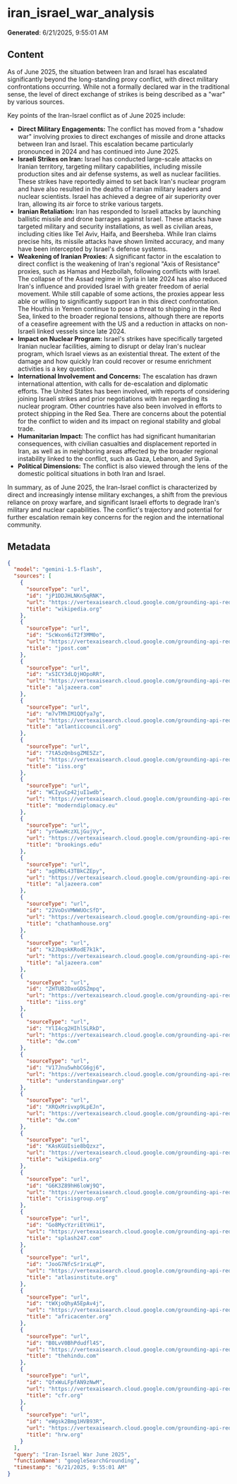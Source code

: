 # iran_israel_war_analysis

**Generated**: 6/21/2025, 9:55:01 AM

## Content
As of June 2025, the situation between Iran and Israel has escalated significantly beyond the long-standing proxy conflict, with direct military confrontations occurring. While not a formally declared war in the traditional sense, the level of direct exchange of strikes is being described as a "war" by various sources.

Key points of the Iran-Israel conflict as of June 2025 include:

*   **Direct Military Engagements:** The conflict has moved from a "shadow war" involving proxies to direct exchanges of missile and drone attacks between Iran and Israel. This escalation became particularly pronounced in 2024 and has continued into June 2025.
*   **Israeli Strikes on Iran:** Israel has conducted large-scale attacks on Iranian territory, targeting military capabilities, including missile production sites and air defense systems, as well as nuclear facilities. These strikes have reportedly aimed to set back Iran's nuclear program and have also resulted in the deaths of Iranian military leaders and nuclear scientists. Israel has achieved a degree of air superiority over Iran, allowing its air force to strike various targets.
*   **Iranian Retaliation:** Iran has responded to Israeli attacks by launching ballistic missile and drone barrages against Israel. These attacks have targeted military and security installations, as well as civilian areas, including cities like Tel Aviv, Haifa, and Beersheba. While Iran claims precise hits, its missile attacks have shown limited accuracy, and many have been intercepted by Israel's defense systems.
*   **Weakening of Iranian Proxies:** A significant factor in the escalation to direct conflict is the weakening of Iran's regional "Axis of Resistance" proxies, such as Hamas and Hezbollah, following conflicts with Israel. The collapse of the Assad regime in Syria in late 2024 has also reduced Iran's influence and provided Israel with greater freedom of aerial movement. While still capable of some actions, the proxies appear less able or willing to significantly support Iran in this direct confrontation. The Houthis in Yemen continue to pose a threat to shipping in the Red Sea, linked to the broader regional tensions, although there are reports of a ceasefire agreement with the US and a reduction in attacks on non-Israeli linked vessels since late 2024.
*   **Impact on Nuclear Program:** Israel's strikes have specifically targeted Iranian nuclear facilities, aiming to disrupt or delay Iran's nuclear program, which Israel views as an existential threat. The extent of the damage and how quickly Iran could recover or resume enrichment activities is a key question.
*   **International Involvement and Concerns:** The escalation has drawn international attention, with calls for de-escalation and diplomatic efforts. The United States has been involved, with reports of considering joining Israeli strikes and prior negotiations with Iran regarding its nuclear program. Other countries have also been involved in efforts to protect shipping in the Red Sea. There are concerns about the potential for the conflict to widen and its impact on regional stability and global trade.
*   **Humanitarian Impact:** The conflict has had significant humanitarian consequences, with civilian casualties and displacement reported in Iran, as well as in neighboring areas affected by the broader regional instability linked to the conflict, such as Gaza, Lebanon, and Syria.
*   **Political Dimensions:** The conflict is also viewed through the lens of the domestic political situations in both Iran and Israel.

In summary, as of June 2025, the Iran-Israel conflict is characterized by direct and increasingly intense military exchanges, a shift from the previous reliance on proxy warfare, and significant Israeli efforts to degrade Iran's military and nuclear capabilities. The conflict's trajectory and potential for further escalation remain key concerns for the region and the international community.

## Metadata
```json
{
  "model": "gemini-1.5-flash",
  "sources": [
    {
      "sourceType": "url",
      "id": "jP1DDJHLNKn5qRNK",
      "url": "https://vertexaisearch.cloud.google.com/grounding-api-redirect/AUZIYQHNU_zhImV2f3jsQVfcKJyzHO0mITHwI7jWAPjSqWJ-vXAqy9oLVYAiILsQEyqeWhoJWYUdZpZaGBblQWW6wxXb-Xz4qnnx6azgpeZoDIC_mkvGE1NkpWYQfXTdc24UViCtTadnxFfNqhncUiY8wAORnZKAgi2p0EeA3w==",
      "title": "wikipedia.org"
    },
    {
      "sourceType": "url",
      "id": "ScWxon6iT2f3MM0o",
      "url": "https://vertexaisearch.cloud.google.com/grounding-api-redirect/AUZIYQFmCBy5cFq7Bc0TX8jmjMKYxAuA0GVtN3ouageK1wOEJJIeWJvgOCAJGfZcLAeKK98SnSpln1Dt1XvstHwWTnC2BYmDGRGIa1ERBvznomeP09uF2GqMT7ixvAEZJmPFTBjD5NCiz0ij_s_o_Jqtoo-0E_-oWaaG6kM=",
      "title": "jpost.com"
    },
    {
      "sourceType": "url",
      "id": "xSICY3dLQjHOpoRR",
      "url": "https://vertexaisearch.cloud.google.com/grounding-api-redirect/AUZIYQH2YmL9m3Yi3EHV1Xo9keADJdhDd-EbMv2sG9ypOk4-G4ZYYP-LsO3Kh1Ps0cxPr3WJwmXJfwfMVWzcmMl14nXngLpDv_gBE7sOaEHpJsvJ7ZFRjO6jp5s5d7H90Y6HJqJKKzKWPhBWGMOzPZ67IfyXCefCuWQzd0P5D3AK7PWrAmXO8Ef87yJsXsn9lkvEhU9jp_ervIuVMQ==",
      "title": "aljazeera.com"
    },
    {
      "sourceType": "url",
      "id": "m7vTMhIM1QQfya7g",
      "url": "https://vertexaisearch.cloud.google.com/grounding-api-redirect/AUZIYQFvJ_4eV7Jd1RT0BC4vStIsX0FlHJYoWjzr9boD57-dymbHAGwi16W4feMdaFhnRT1h4VOGzARy-_pB_4ZynkSjljJzVRDSJmTxyEfHXOI4NDhCqJmHQ8c89D0A3J5Q47MnrVcn69iXkGyUsAd7FPexzNL0IR6XMXpsYy_dl_GrSWqPOtJePDQn-oIjliq80YKuDrLlPtEawlCdgZf35eUxdAWchVStcg==",
      "title": "atlanticcouncil.org"
    },
    {
      "sourceType": "url",
      "id": "7tA5zQnbsgZME5Zz",
      "url": "https://vertexaisearch.cloud.google.com/grounding-api-redirect/AUZIYQGnNwAc1vJkCGhqDzmGct5-tcnFMISq0oyWjeaeqHCn8DMbqnTeyhPmYxMmpDbYUJgPElaEudcVn56a1lpwYDHbctFAtJHkrgw_Sf2mKbOyxLYysu-eYkh8CAk_HFrg0wXy6NLPoZ_4EFUvOvkjIGuucW6u1armj1ZYi8mDLENOgvAaiIl9VrQWIqpKtWrtpXtJQDAVHTCgch4LwDA=",
      "title": "iiss.org"
    },
    {
      "sourceType": "url",
      "id": "WCIyuCp42juI1wdb",
      "url": "https://vertexaisearch.cloud.google.com/grounding-api-redirect/AUZIYQEZ80PC8cMx5q-7FCgfTZx5NYRx666nJ990oRJUlpOajJxi_JnmAvXG9y50x7mrczT18SJHZZD20weo4_-yY66dU0a3F9s_OF7WGEuHmrd_dPPLr1FqExfZNlXESEuc9-nGc9InaIJM06v9gk60T41urlPfPSMcurXl-A2rYxsIq4OKa2wDR9kIr5Iyd0TxUCjUkJUDSXweBl6mla2nQXccStLVzmv82sl0zZ70xNOQ5_DrYUJRuc8suukvyG_m2js=",
      "title": "moderndiplomacy.eu"
    },
    {
      "sourceType": "url",
      "id": "yrGwwHczXLjGujVy",
      "url": "https://vertexaisearch.cloud.google.com/grounding-api-redirect/AUZIYQGsDaMzMASNxne7D06n7jh2UoiR82J_rfH-h-nEO7iKLa3VNKoVOhr6079o0Z_Cl71AXy2at1ut4LH9vJ_BtCmgdIIHLbNB16X_oU9_So7W8bZKUENCbyHocAFAt_8ga00nj6sXpmXfAk5yg1IoKUDmsE_C27yOa_A6OkEsBau2XNnXtHg=",
      "title": "brookings.edu"
    },
    {
      "sourceType": "url",
      "id": "agEMbL43TBkCZEpy",
      "url": "https://vertexaisearch.cloud.google.com/grounding-api-redirect/AUZIYQEPQwvxD4hHkpEaJfhme6LY7mFCgqFvVU9Y4KjR7_JuNOsQdVNEbtmE6qOqW7VeCZuRNZA1zZC5eTqzEZezQiDddfNSIce9MbkFSdxEeb2T61NpSJ6NwaoRTCpL01d7VBcDsawgmTaNy39kYGBWO-_pDsB09Yh3RHKpl7NcsJfjiX89ph15e7nqiBCuz8I3ya6Vksf3yWTz5QSo",
      "title": "aljazeera.com"
    },
    {
      "sourceType": "url",
      "id": "22VoDsVMWWUOcSfD",
      "url": "https://vertexaisearch.cloud.google.com/grounding-api-redirect/AUZIYQE5i1msWUVNj9d0zchvvm9pTO6zSHvyF9yJ2N7ivV0LT-Eo_SlRBY58WOUV3Pkd1MP8DO_-R0knNGeJ-kBDZ5TMjxvMtClS4pOssZC9wDdBFQodhQ9-cgDVvVyF8UooH1n9zoa12eeq7r4izWKMYtghAAyfMaFjKNN1ysyBnh3RuDze2F30JXn638lOk-GbAUA7JQ==",
      "title": "chathamhouse.org"
    },
    {
      "sourceType": "url",
      "id": "k2JbqskKRodE7k1k",
      "url": "https://vertexaisearch.cloud.google.com/grounding-api-redirect/AUZIYQHnvxjdIoEScfiUxTU5JFlJ4aXNiBKdrQ_qE6wgnUEZTsGNaaiANZq7qOARfQPZ2fktjGtp3HJRRw5PXe1AiIIFua0_0xB2lHKEerUYhTn6kJ_Ry4KacwVn_9212xor16MOvG-2qh3iiorWlwYST3wBndmtplLwxMoy9ly_Zrf56v3OL2Lups_Ox3w_Ciao8VpnoeDJ1_w2WA==",
      "title": "aljazeera.com"
    },
    {
      "sourceType": "url",
      "id": "ZHTUB2DxoGDSZmpq",
      "url": "https://vertexaisearch.cloud.google.com/grounding-api-redirect/AUZIYQHl9Vroa2HRGqNjUM_nenKQCrfs-RTp0UL5ckd3b0l0UcsTrKm1QQP8APD8HDWw8XfXuZrUekd6DmxBc__4oyetunV3yVVKmM46m3ZZc5tAjZRiwMLnaPkHpnBp0leXzx7TX66vsm39PsA8bn3RAaZQwzgjm9DmNP45OXL_7UwPPdrVsRzwy93ZpG3gN2ky1R3rPyeitDKetGIoUMZfBb8UzJywij9I2Ay92gUv5fJXXQ==",
      "title": "iiss.org"
    },
    {
      "sourceType": "url",
      "id": "YlI4cg2HIhlSLRkD",
      "url": "https://vertexaisearch.cloud.google.com/grounding-api-redirect/AUZIYQEmdq7i40ey7Fk5vUQjsnYM2Xi3n-jWmETm7vor_-yzN4o8-Tkwphbo5qI-oP_tFafx1nLA24qp6bPA1mxLnq8twRCwFJTEPd7FIL8g92IrZL_5Ub_XU-gIBS_zVo4m0qE4ftOfqF4H50ZgPD5AuBieR7OXIHRVd3cqUJTEd8m_RrM_NEYGb5viuMTxdIBzRRtf9b4DPpdWbF0=",
      "title": "dw.com"
    },
    {
      "sourceType": "url",
      "id": "V17Jnu5whbCG6gj6",
      "url": "https://vertexaisearch.cloud.google.com/grounding-api-redirect/AUZIYQE8_oUfXJWmab1Y79Px05Cy4mX6ZHxkyIEJdFpZrsK62lkmNRFXIPP6Dr8URpOEJ6WdMvfI4w_qnFBPch2YYqJgWcrsdBNwIVVl3aOqO8xj3tjICrV_62GEZqmvltzZNZ3xzvI8hQptos2FlXMt4MlLVEOzjB72GWMzvZ7KMcdTWxxmEJkuu4jKL6nE3oKmo3If",
      "title": "understandingwar.org"
    },
    {
      "sourceType": "url",
      "id": "XRQxMrivxp9LpEJn",
      "url": "https://vertexaisearch.cloud.google.com/grounding-api-redirect/AUZIYQGHs_o3P3-Xc-c3wGbV_sMb0FJqH9Hr17rqChHAgqlcNouHLYwwmh7zE1l_VFCxDj8tauZK8EXo5oR6g9-BcU-P9It2G1_VZi18m0mgIhaGQY6Bhny6nvWbLe3K9duzLtcZAUlmgRyxbJToNY85ldPt1O3NFLpTXCI-DHfkaRZRgG7_KYU=",
      "title": "dw.com"
    },
    {
      "sourceType": "url",
      "id": "KAsKGUIsie8bQzxz",
      "url": "https://vertexaisearch.cloud.google.com/grounding-api-redirect/AUZIYQG1fOCEVzKHzKBrlhr1JnalzCs4L7xM9-r63bhlERCBD8DCglKL-UOSL_BwwbfTGS7Wy7sZqpNg02w5_EFCeZE-zBxonXbdGVR6dOd4g-VfGxJYy9Gc-BAYBia4hYy_8yrSRQgOc23p",
      "title": "wikipedia.org"
    },
    {
      "sourceType": "url",
      "id": "G6K3Z89hH6loWj9Q",
      "url": "https://vertexaisearch.cloud.google.com/grounding-api-redirect/AUZIYQF9oDDIHhe2_V_6iWBSx2n_kTRDElRlyKjZqi6pJFW0LhyAZnfym-JE_Ismv4wP-Rm0-2jzHJ0helSQhr2GpmmLO9s5DEjEnFYIIsbCK5SHKf6vg_QAKBhK1-Yy8hhK5V1RGK6NNXK_F3_7vzzDqzeeKQ==",
      "title": "crisisgroup.org"
    },
    {
      "sourceType": "url",
      "id": "Go8MycYzriEtVHi1",
      "url": "https://vertexaisearch.cloud.google.com/grounding-api-redirect/AUZIYQHWQvL8BnYls9qU5DXsI7c3JUbTA6WFZ1r5BS8tOFNga_p2_nK1Md57QzvkhNvBteoRzuWk7i2EYFoitbO3ygvwm-I2kV19RgsORbXYxBXKIDjQwe59O0dczI9-vu6ABOxZq2eecCD25Ufnu1e6EAgHGP3Wyk8re-JTWNE51uzfEseYa3iAviRF",
      "title": "splash247.com"
    },
    {
      "sourceType": "url",
      "id": "JooG7NfcSr1rxLqP",
      "url": "https://vertexaisearch.cloud.google.com/grounding-api-redirect/AUZIYQFQWHn8VUSnv0_0k4USssu626zjO-V4k9ztujl3on9upck5EwHBYBaFDjmJ_JN-cYuRg9fyrKbgmq4PrJ1T9QELsn90Gsynga3EnzgK5pwJfsdSJ5-7ogAo7rgDTLPt-tRGiiuHBSG2TvXtsUGNb3rB_Q3XVTMv-es5QixstcMGuI3-w0GkfX8x2qtDBs9eDnOXPk6tklJbWRHZvMdb3n9UgSnylKC_Wg==",
      "title": "atlasinstitute.org"
    },
    {
      "sourceType": "url",
      "id": "tWXjoQhyA5EpAv4j",
      "url": "https://vertexaisearch.cloud.google.com/grounding-api-redirect/AUZIYQHXDY_0aolhj0bM-jhOiMhKZA3F7tQ1ffC_FcxNXnG8IN6yfCutiuEs-C3_gBYq_XIKd6nPQygZhPzxxvHVRefU0f0rC67vGXGVDlkvyaIB82G4n50mYDcw3DC5T3lkpjG09ZES7K1eVSCei2zXuMiFsaMwAkL7Kns64cqdsw9QndQ=",
      "title": "africacenter.org"
    },
    {
      "sourceType": "url",
      "id": "B0LvV0BhPdudfl4S",
      "url": "https://vertexaisearch.cloud.google.com/grounding-api-redirect/AUZIYQGKQKmxCNQFqNoe388BtMD8drCUecqsKJIGd0ym86feGRsYsYW3ffEZUIORcKjRFaGJcCtzEE0LghEek3mfgv5RO0Z0F1CU3OHyx89ECWe7Up-o7DxHQCPNHRjr6uBw9c5lk_0QLqarzu8dvvsod6ZDsOqGiJIYdDtSI_Y3sOCvy54htIV5P7MUNSGqZ75tIKPC5I6hRSVMp6BdS9iahFuyiF4ZkhKdoK-RYDGPi8mDuIj-92FikCV8h8-iQInCKbHM62KJizb1NA==",
      "title": "thehindu.com"
    },
    {
      "sourceType": "url",
      "id": "QfxWuLFpfAN9zNwM",
      "url": "https://vertexaisearch.cloud.google.com/grounding-api-redirect/AUZIYQGxfrM4LYGPfeyzsJHqZX3t4WWKpMCCeQXUzXEr4YP279l0-xsnV5yxXPWHu02Mn7ioQdXbEHb3dFFsDS-ALQBMm-UU_qOaRslmGN9OEzslfEa0QkjkrgQrydMr_SL0rzkDnjBATiCNojDIr5RLhXsixafyAh-bdyBijmU89jPRO-tkIG1rVRFKcbcXmg==",
      "title": "cfr.org"
    },
    {
      "sourceType": "url",
      "id": "eWgsk2Bmg1HVB93R",
      "url": "https://vertexaisearch.cloud.google.com/grounding-api-redirect/AUZIYQF9T_MtwSMtG98rg93IFSpH2ccPlDk58bTWWHD_aY0NI_8m27zMXMadjqIcJXYPOpA3bDZ3J02I7ifsNETQp6Tp13Bh4fcfUvqlqMGZ6wJ-hjsew2BNANnA4lffdEq3y1d2iT_UDscIhmLVJxvrzBU6EU6sewXmY75J-ws5JF0L7Hzt_9Me5g==",
      "title": "hrw.org"
    }
  ],
  "query": "Iran-Israel War June 2025",
  "functionName": "googleSearchGrounding",
  "timestamp": "6/21/2025, 9:55:01 AM"
}
```